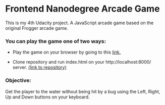 Frontend Nanodegree Arcade Game
===============================

This is my 4th Udacity project. A JavaScript arcade game based on the original Frogger arcade game.

### You can play the game one of two ways:

* Play the game on your browser by going to this
 [link.](https://eqdeveloper.github.io/arcade-game/.)

* Clone repository and run index.html on your http://localhost:8000/ server. [(link to repository)](https://github.com/eqDeveloper/arcade-game)


### Objective:

Get the player to the water without being hit by a bug using the Left, Right, Up and Down buttons on your keyboard.
